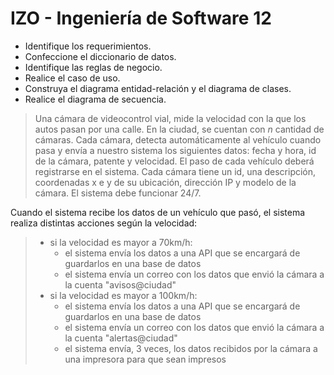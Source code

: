 ﻿
# IZO - Ingeniería de Software 12

- Identifique los requerimientos.
- Confeccione el diccionario de datos.
- Identifique las reglas de negocio.
- Realice el caso de uso.
- Construya el diagrama entidad-relación y el diagrama de clases.
- Realice el diagrama de secuencia.

> Una cámara de videocontrol vial, mide la velocidad con la que los autos pasan por una calle. En la ciudad, se cuentan con *n* cantidad de cámaras. Cada cámara, detecta automáticamente al vehículo cuando pasa y envía a nuestro sistema los siguientes datos: fecha y hora, id de la cámara, patente y velocidad. El paso de cada vehículo deberá registrarse en el sistema.
Cada cámara tiene un id, una descripción, coordenadas x e y de su ubicación, dirección IP y modelo de la cámara.
El sistema debe funcionar 24/7.

Cuando el sistema recibe los datos de un vehículo que pasó, el sistema realiza distintas acciones según la velocidad:
> - si la velocidad es mayor a 70km/h:  
>   - el sistema envía los datos a una API que se encargará de guardarlos en una base de datos
>   - el sistema envía un correo con los datos que envió la cámara a la cuenta "avisos@ciudad"
> - si la velocidad es mayor a 100km/h: 
>   - el sistema envía los datos a una API que se encargará de guardarlos en una base de datos
>   - el sistema envía un correo con los datos que envió la cámara a la cuenta "alertas@ciudad"
>   - el sistema envía, 3 veces, los datos recibidos por la cámara a una impresora para que sean impresos
>   

